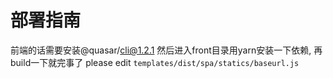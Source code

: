 # 部署指南
前端的话需要安装@quasar/cli@1.2.1
然后进入front目录用yarn安装一下依赖, 再build一下就完事了
please edit `templates/dist/spa/statics/baseurl.js`


